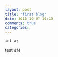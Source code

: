 ```yaml
---
layout: post
title: "first blog"
date: 2013-10-07 16:13
comments: true
categories: 
---
```

```
int a;
```
test
	`dfd`
